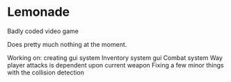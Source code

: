 # Lemonade
Badly coded video game

Does pretty much nothing at the moment.

Working on: creating gui system
  Inventory system gui
Combat system
  Way player attacks is dependent upon current weapon
Fixing a few minor things with the collision detection
